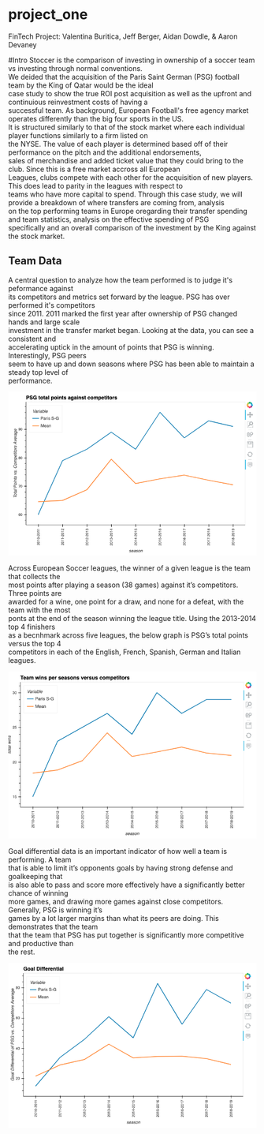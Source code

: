 # project_one
FinTech Project: Valentina Buritica, Jeff Berger, Aidan Dowdle, &amp; Aaron Devaney<br>

#Intro
Stoccer is the comparison of investing in ownership of a soccer team vs investing through normal conventions.<br>
We deided that the acquisition of the Paris Saint German (PSG) football team by the King of Qatar would be the ideal<br>
case study to show the true ROI post acquisition as well as the upfront and continuious reinvestment costs of having a<br>
successful team. As background, European Football's free agency market operates differently than the big four sports in the US.<br>
It is structured similarly to that of the stock market where each individual player functions similarly to a firm listed on<br>
the NYSE. The value of each player is determined based off of their performance on the pitch and the additional endorsements,<br>
sales of merchandise and added ticket value that they could bring to the club. Since this is a free market accross all European<br>
Leagues, clubs compete with each other for the acquisition of new players. This does lead to parity in the leagues with respect to<br>
teams who have more capital to spend. Through this case study, we will provide a breakdown of where transfers are coming from, analysis<br>
on the top performing teams in Europe oregarding their transfer spending and team statistics, analysis on the effective spending of PSG<br>
specifically and an overall comparison of the investment by the King against the stock market.






##  Team Data 
A central question to analyze how the team performed is to judge it's peformance against<br>
its competitors and metrics set forward by the league.  PSG has over performed it's competitors<br> 
since 2011. 2011 marked the first year after ownership of PSG changed hands and large scale<br> 
investment in the transfer market began.  Looking at the data, you can see a consistent and<br> 
accelerating uptick in the amount of points that PSG is winning.  Interestingly, PSG peers<br> 
seem to have up and down seasons where PSG has been able to maintain a steady top level of<br> 
performance.<br>

![total_points](https://github.com/dowdlea86/project_one_submission/blob/main/png_file/total_points.png)

Across European Soccer leagues, the winner of a given league is the team that collects the<br>
most points after playing a season (38 games) against it’s competitors. Three points are<br> 
awarded for a wine, one point for a draw, and none for a defeat, with the team with the most<br>
ponts at the end of the season winning the league title. Using the 2013-2014 top 4 finishers<br>
as a becnhmark across five leagues, the below graph is PSG’s total points versus the top 4<br> 
competitors in each of the English, French, Spanish, German and Italian leagues.<br>

![team_wins](https://github.com/dowdlea86/project_one_submission/blob/main/png_file/team_wins.png)


Goal differential data is an important indicator of how well a team is performing. A team<br> 
that is able to limit it’s opponents goals by having strong defense and goalkeeping that<br> 
is also able to pass and score more effectively have a significantly better chance of winning<br>
more games, and drawing more games against close competitors. Generally, PSG is winning it’s<br>
games by a lot larger margins than what its peers are doing. This demonstrates that the team<br> 
that the team that PSG has put together is significantly more competitive and productive than<br> 
the rest.<br>

![goal_differential](https://github.com/dowdlea86/project_one_submission/blob/main/png_file/goal_differential.png)










